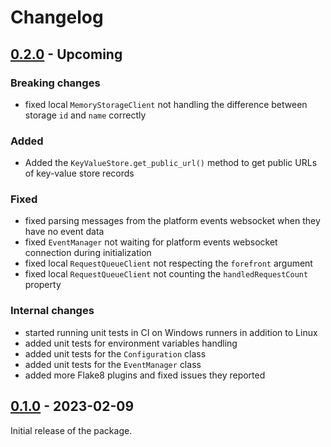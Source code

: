 Changelog
=========

[0.2.0](../../releases/tag/v0.2.0) - Upcoming
---------------------------------------------

### Breaking changes

- fixed local `MemoryStorageClient` not handling the difference between storage `id` and `name` correctly

### Added

- Added the `KeyValueStore.get_public_url()` method to get public URLs of key-value store records

### Fixed

- fixed parsing messages from the platform events websocket when they have no event data
- fixed `EventManager` not waiting for platform events websocket connection during initialization
- fixed local `RequestQueueClient` not respecting the `forefront` argument
- fixed local `RequestQueueClient` not counting the `handledRequestCount` property

### Internal changes

- started running unit tests in CI on Windows runners in addition to Linux
- added unit tests for environment variables handling
- added unit tests for the `Configuration` class
- added unit tests for the `EventManager` class
- added more Flake8 plugins and fixed issues they reported

[0.1.0](../../releases/tag/v0.1.0) - 2023-02-09
-----------------------------------------------

Initial release of the package.
